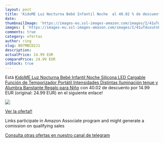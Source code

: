 ```yaml
---
layout: post
title: 'KidoME Luz Nocturna Bebé Infantil Noche  al 40.02 % de descuento'
date: 
thumbnailImage: 'https://images-eu.ssl-images-amazon.com/images/I/41uTduxutnL._SL200_.jpg'
images: [ 'https://images-eu.ssl-images-amazon.com/images/I/41uTduxutnL._SL200_.jpg' ]
comments: true
category: ofertas
author: ring
slug: B07MBCD2J1
description:
actualPrice: 14.99 EUR
comparePrice: 24.99 EUR
inStock: true
---
```


Está [KidoME Luz Nocturna Bebé Infantil Noche Silicona LED Cargable Función de Temporizador Portátil Intensidades Distintas Iluminación tenue y Alumbra Banstante Regalo para Niño](https://www.amazon.es/dp/B07MBCD2J1/?tag=tolees-21) con 40.02 de descuento por 14.99 EUR (original: 24.99 EUR) en el siguiente enlace!

[![](https://images-eu.ssl-images-amazon.com/images/I/41uTduxutnL._SL200_.jpg)](https://www.amazon.es/dp/B07MBCD2J1/?tag=tolees-21)

[Ver la oferta!!](https://www.amazon.es/dp/B07MBCD2J1/?tag=tolees-21)

Links participate in Amazon Associate program and might generate a comission on qualifying sales

[Consulta otras ofertas en nuestro canal de telegram](https://t.me/s/ofertas25)
